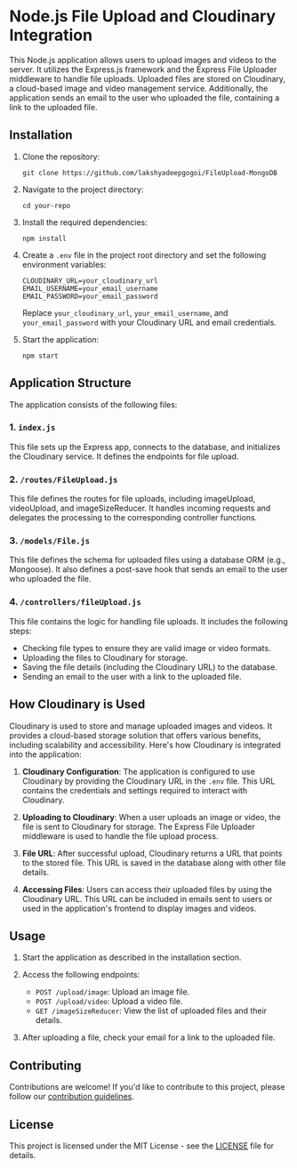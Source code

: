 # Node.js File Upload and Cloudinary Integration

This Node.js application allows users to upload images and videos to the server. It utilizes the Express.js framework and the Express File Uploader middleware to handle file uploads. Uploaded files are stored on Cloudinary, a cloud-based image and video management service. Additionally, the application sends an email to the user who uploaded the file, containing a link to the uploaded file.

## Installation

1. Clone the repository:

   ```
   git clone https://github.com/lakshyadeepgogoi/FileUpload-MongoDB
   ```

2. Navigate to the project directory:

   ```
   cd your-repo
   ```

3. Install the required dependencies:

   ```
   npm install
   ```

4. Create a `.env` file in the project root directory and set the following environment variables:

   ```
   CLOUDINARY_URL=your_cloudinary_url
   EMAIL_USERNAME=your_email_username
   EMAIL_PASSWORD=your_email_password
   ```

   Replace `your_cloudinary_url`, `your_email_username`, and `your_email_password` with your Cloudinary URL and email credentials.

5. Start the application:

   ```
   npm start
   ```

## Application Structure

The application consists of the following files:

### 1. `index.js`

This file sets up the Express app, connects to the database, and initializes the Cloudinary service. It defines the endpoints for file upload.

### 2. `/routes/FileUpload.js`

This file defines the routes for file uploads, including imageUpload, videoUpload, and imageSizeReducer. It handles incoming requests and delegates the processing to the corresponding controller functions.

### 3. `/models/File.js`

This file defines the schema for uploaded files using a database ORM (e.g., Mongoose). It also defines a post-save hook that sends an email to the user who uploaded the file.

### 4. `/controllers/fileUpload.js`

This file contains the logic for handling file uploads. It includes the following steps:

- Checking file types to ensure they are valid image or video formats.
- Uploading the files to Cloudinary for storage.
- Saving the file details (including the Cloudinary URL) to the database.
- Sending an email to the user with a link to the uploaded file.

## How Cloudinary is Used

Cloudinary is used to store and manage uploaded images and videos. It provides a cloud-based storage solution that offers various benefits, including scalability and accessibility. Here's how Cloudinary is integrated into the application:

1. **Cloudinary Configuration**: The application is configured to use Cloudinary by providing the Cloudinary URL in the `.env` file. This URL contains the credentials and settings required to interact with Cloudinary.

2. **Uploading to Cloudinary**: When a user uploads an image or video, the file is sent to Cloudinary for storage. The Express File Uploader middleware is used to handle the file upload process.

3. **File URL**: After successful upload, Cloudinary returns a URL that points to the stored file. This URL is saved in the database along with other file details.

4. **Accessing Files**: Users can access their uploaded files by using the Cloudinary URL. This URL can be included in emails sent to users or used in the application's frontend to display images and videos.

## Usage

1. Start the application as described in the installation section.

2. Access the following endpoints:

   - `POST /upload/image`: Upload an image file.
   - `POST /upload/video`: Upload a video file.
   - `GET /imageSizeReducer`: View the list of uploaded files and their details.

3. After uploading a file, check your email for a link to the uploaded file.

## Contributing

Contributions are welcome! If you'd like to contribute to this project, please follow our [contribution guidelines](CONTRIBUTING.md).

## License

This project is licensed under the MIT License - see the [LICENSE](LICENSE) file for details.

